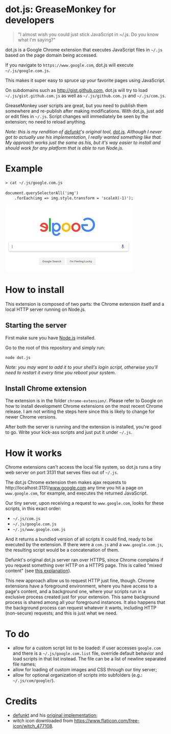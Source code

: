 
# dot.js: GreaseMonkey for developers

> "I almost wish you could just stick JavaScript in ~/.js. Do you know what I'm saying?"

dot.js is a Google Chrome extension that executes JavaScript files in `~/.js` based on the page domain being accessed.

If you navigate to `https://www.google.com`, dot.js will execute `~/.js/google.com.js`.

This makes it super easy to spruce up your favorite pages using JavaScript.

On subdomains such as http://gist.github.com, dot.js will try to load `~/.js/gist.github.com.js` as well as `~/.js/github.com.js` and `~/.js/com.js`.

GreaseMonkey user scripts are great, but you need to publish them somewhere and re-publish after making modifications. With dot.js, just add or edit files in `~/.js`. Script changes will immediately be seen by the extension; no need to reload anything.

*Note: this is my rendition of [defunkt](https://github.com/defunkt)'s original tool, [dot.js](https://github.com/defunkt/dotjs). Although I never got to actually use his implementation, I really wanted something like that. My approach works just the same as his, but it's way easier to install and should work for any platform that is able to run Node.js.*

# Example

    > cat ~/.js/google.com.js

    document.querySelectorAll('img')
        .forEach(img => img.style.transform = 'scaleX(-1)');

![defaced avatars](elgoog.png)

# How to install

This extension is composed of two parts: the Chrome extension itself and a local HTTP server running on Node.js.

## Starting the server

First make sure you have [Node.js](https://nodejs.org) installed.

Go to the root of this repository and simply run:

    node dot.js

*Note: you may want to add it to your shell's login script, otherwise you'll need to restart it every time you reboot your system.*

## Install Chrome extension

The extension is in the folder `chrome-extension/`. Please refer to Google on how to install development Chrome extensions on the most recent Chrome release. I am not writing the steps here since this is likely to change for newer Chrome versions.

After both the server is running and the extension is installed, you're good to go. Write your kick-ass scripts and just put it under `~/.js`.

# How it works

Chrome extensions can't access the local file system, so dot.js runs a tiny web server on port 3131 that serves files out of `~/.js`.

The dot.js Chrome extension then makes ajax requests to http://localhost:3131/www.google.com any time you hit a page on `www.google.com`, for example, and executes the returned JavaScript.

Our tiny server, upon receiving a request to `www.google.com`, looks for these scripts, in this exact order:

* `~/.js/com.js`
* `~/.js/google.com.js`
* `~/.js/www.google.com.js`

And it returns a bundled version of all scripts it could find, ready to be executed by the extension. If there were a `com.js` and a `www.google.com.js`, the resulting script would be a concatenation of them.

Defunkt's original dot.js server ran over HTTPS, since Chrome complains if you request something over HTTP on a HTTPS page. This is called "mixed content" (see [this explanation](https://developers.google.com/web/fundamentals/security/prevent-mixed-content/what-is-mixed-content)).

This new approach allow us to request HTTP just fine, though. Chrome extensions have a foreground environment, where you have access to a page's content, and a background one, where your scripts run in a exclusive process created just for your extension. This same background process is shared among all your foreground instances. It also happens that the background process can request whatever it wants, including HTTP (non-secure) requests; and this is just what we need.

# To do

- allow for a custom script list to be loaded: if user accesses `google.com` and there is a `~/.js/google.com.list` file, override default behavior and load scripts in that list instead. The file can be a list of newline separated file names;
- allow for loading of custom images and CSS through our tiny server;
- allow for optional organization of scripts into subfolders (e.g.: `~/.js/com/google/`).

# Credits

* [defunkt](https://github.com/defunkt) and his [original implementation](https://github.com/defunkt/dotjs);
* witch icon downloaded from https://www.flaticon.com/free-icon/witch_477108.
